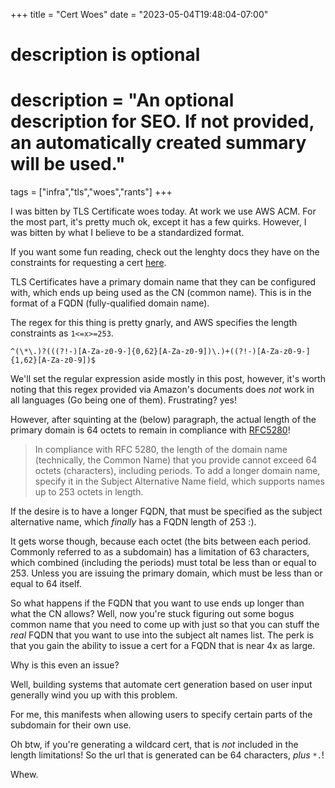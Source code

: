 +++
title = "Cert Woes"
date = "2023-05-04T19:48:04-07:00"

#
# description is optional
#
# description = "An optional description for SEO. If not provided, an automatically created summary will be used."

tags = ["infra","tls","woes","rants"]
+++

I was bitten by TLS Certificate woes today. At work we use AWS ACM. For the most part, it's pretty much ok, except it has a few quirks.
However, I was bitten by what I believe to be a standardized format.

If you want some fun reading, check out the lenghty docs they have on the constraints for requesting a cert [here](https://docs.aws.amazon.com/acm/latest/APIReference/API_RequestCertificate.html).

TLS Certificates have a primary domain name that they can be configured with, which ends up being used as the CN (common name).
This is in the format of a FQDN (fully-qualified domain name).

The regex for this thing is pretty gnarly, and AWS specifies the length constraints as `1<=x>=253`.

```
^(\*\.)?(((?!-)[A-Za-z0-9-]{0,62}[A-Za-z0-9])\.)+((?!-)[A-Za-z0-9-]{1,62}[A-Za-z0-9])$
```

We'll set the regular expression aside mostly in this post, however, it's worth noting that this regex provided via Amazon's documents does _not_ work in all languages (Go being one of them). Frustrating? yes!



However, after squinting at the (below) paragraph, the actual length of the primary domain is 64 octets to remain in compliance with [RFC5280](https://datatracker.ietf.org/doc/html/rfc5280)!


> In compliance with RFC 5280, the length of the domain name (technically, the Common Name) that you provide cannot exceed 64 octets (characters), including periods. To add a longer domain name, specify it in the Subject Alternative Name field, which supports names up to 253 octets in length.

If the desire is to have a longer FQDN, that must be specified as the subject alternative name, which _finally_ has a FQDN length of 253 :).

It gets worse though, because each octet (the bits between each period. Commonly referred to as a subdomain) has a limitation of 63 characters, which combined (including the periods) must total be less than or equal to 253. Unless you are issuing the primary domain, which must be less than or equal to 64 itself.

So what happens if the FQDN that you want to use ends up longer than what the CN allows? Well, now you're stuck figuring out some bogus common name that you need to come up with just so that you can stuff the _real_ FQDN that you want to use into the subject alt names list. The perk is that you gain the ability to issue a cert for a FQDN that is near 4x as large.

Why is this even an issue?

Well, building systems that automate cert generation based on user input generally wind you up with this problem.

For me, this manifests when allowing users to specify certain parts of the subdomain for their own use.

Oh btw, if you're generating a wildcard cert, that is _not_ included in the length limitations! So the url that is generated can be 64 characters, _plus_ `*.`!

Whew.
